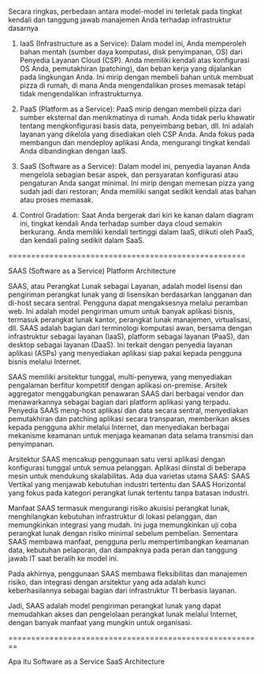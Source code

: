 Secara ringkas, perbedaan antara model-model ini terletak pada tingkat kendali dan tanggung jawab manajemen Anda terhadap infrastruktur dasarnya



1. IaaS (Infrastructure as a Service): Dalam model ini, Anda memperoleh bahan mentah (sumber daya komputasi, disk penyimpanan, OS) dari Penyedia Layanan Cloud (CSP). Anda memiliki kendali atas konfigurasi OS Anda, pemutakhiran (patching), dan beban kerja yang dijalankan pada lingkungan Anda. Ini mirip dengan membeli bahan untuk membuat pizza di rumah, di mana Anda mengendalikan proses memasak tetapi tidak mengendalikan infrastrukturnya.



2. PaaS (Platform as a Service): PaaS mirip dengan membeli pizza dari sumber eksternal dan menikmatinya di rumah. Anda tidak perlu khawatir tentang mengkonfigurasi basis data, penyeimbang beban, dll. Ini adalah layanan yang dikelola yang disediakan oleh CSP Anda. Anda fokus pada membangun dan mendeploy aplikasi Anda, mengurangi tingkat kendali Anda dibandingkan dengan IaaS.



3. SaaS (Software as a Service): Dalam model ini, penyedia layanan Anda mengelola sebagian besar aspek, dan persyaratan konfigurasi atau pengaturan Anda sangat minimal. Ini mirip dengan memesan pizza yang sudah jadi dari restoran; Anda memiliki sangat sedikit kendali atas bahan atau proses memasak.


4. Control Gradation: Saat Anda bergerak dari kiri ke kanan dalam diagram ini, tingkat kendali Anda terhadap sumber daya cloud semakin berkurang. Anda memiliki kendali tertinggi dalam IaaS, diikuti oleh PaaS, dan kendali paling sedikit dalam SaaS.


====================================================


SAAS (Software as a Service) Platform Architecture


SAAS, atau Perangkat Lunak sebagai Layanan, adalah model lisensi dan pengiriman perangkat lunak yang di lisensikan berdasarkan langganan dan di-host secara sentral. Pengguna dapat mengaksesnya melalui peramban web. Ini adalah model pengiriman umum untuk banyak aplikasi bisnis, termasuk perangkat lunak kantor, perangkat lunak manajemen, virtualisasi, dll. SAAS adalah bagian dari terminologi komputasi awan, bersama dengan infrastruktur sebagai layanan (IaaS), platform sebagai layanan (PaaS), dan desktop sebagai layanan (DaaS). Ini terkait dengan penyedia layanan aplikasi (ASPs) yang menyediakan aplikasi siap pakai kepada pengguna bisnis melalui Internet.

SAAS memiliki arsitektur tunggal, multi-penyewa, yang menyediakan pengalaman berfitur kompetitif dengan aplikasi on-premise. Arsitek aggregator menggabungkan penawaran SAAS dari berbagai vendor dan menawarkannya sebagai bagian dari platform aplikasi yang terpadu. Penyedia SAAS meng-host aplikasi dan data secara sentral, menyediakan pemutakhiran dan patching aplikasi secara transparan, memberikan akses kepada pengguna akhir melalui Internet, dan menyediakan berbagai mekanisme keamanan untuk menjaga keamanan data selama transmisi dan penyimpanan.

Arsitektur SAAS mencakup penggunaan satu versi aplikasi dengan konfigurasi tunggal untuk semua pelanggan. Aplikasi diinstal di beberapa mesin untuk mendukung skalabilitas. Ada dua varietas utama SAAS: SAAS Vertikal yang menjawab kebutuhan industri tertentu dan SAAS Horizontal yang fokus pada kategori perangkat lunak tertentu tanpa batasan industri.

Manfaat SAAS termasuk mengurangi risiko akuisisi perangkat lunak, menghilangkan kebutuhan infrastruktur di lokasi pelanggan, dan memungkinkan integrasi yang mudah. Ini juga memungkinkan uji coba perangkat lunak dengan risiko minimal sebelum pembelian. Sementara SAAS membawa manfaat, pengguna perlu mempertimbangkan keamanan data, kebutuhan pelaporan, dan dampaknya pada peran dan tanggung jawab IT saat beralih ke model ini.

Pada akhirnya, penggunaan SAAS membawa fleksibilitas dan manajemen risiko, dan integrasi dengan arsitektur yang ada adalah kunci keberhasilannya sebagai bagian dari infrastruktur TI berbasis layanan.

Jadi, SAAS adalah model pengiriman perangkat lunak yang dapat memudahkan akses dan pengelolaan perangkat lunak melalui Internet, dengan banyak manfaat yang mungkin untuk organisasi.



========================================================



Apa itu Software as a Service SaaS Architecture



